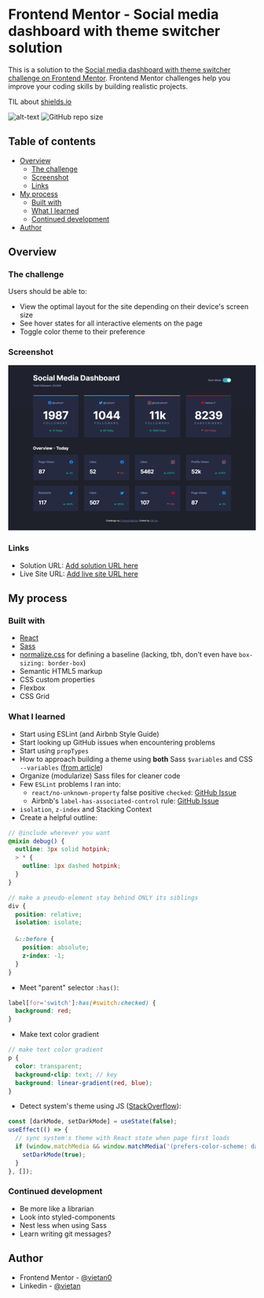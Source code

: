 # Frontend Mentor - Social media dashboard with theme switcher solution

This is a solution to the [Social media dashboard with theme switcher challenge on Frontend Mentor](https://www.frontendmentor.io/challenges/social-media-dashboard-with-theme-switcher-6oY8ozp_H). Frontend Mentor challenges help you improve your coding skills by building realistic projects.

TIL about [shields.io](https://shields.io/)

![alt-text](https://img.shields.io/github/languages/code-size/vietan0/fm-social-media-dashboard-with-theme-switcher)
![GitHub repo size](https://img.shields.io/github/repo-size/vietan0/fm-social-media-dashboard-with-theme-switcher)

## Table of contents

- [Overview](#overview)
  - [The challenge](#the-challenge)
  - [Screenshot](#screenshot)
  - [Links](#links)
- [My process](#my-process)
  - [Built with](#built-with)
  - [What I learned](#what-i-learned)
  - [Continued development](#continued-development)
- [Author](#author)

## Overview

### The challenge

Users should be able to:

- View the optimal layout for the site depending on their device's screen size
- See hover states for all interactive elements on the page
- Toggle color theme to their preference

### Screenshot

![](./screenshot.jpg)

### Links

- Solution URL: [Add solution URL here](https://your-solution-url.com)
- Live Site URL: [Add live site URL here](https://your-live-site-url.com)

## My process

### Built with

- [React](https://reactjs.org/)
- [Sass](https://sass-lang.com/documentation/)
- [normalize.css](https://necolas.github.io/normalize.css/) for defining a baseline (lacking, tbh, don't even have `box-sizing: border-box`)
- Semantic HTML5 markup
- CSS custom properties
- Flexbox
- CSS Grid

### What I learned

- Start using ESLint (and Airbnb Style Guide)
- Start looking up GitHub issues when encountering problems
- Start using `propTypes`
- How to approach building a theme using **both** Sass `$variables` and CSS `--variables` ([from article](https://dev.to/zetareticoli/dark-mode-with-sass-and-css-variables-4f9b))
- Organize (modularize) Sass files for cleaner code
- Few `ESLint` problems I ran into:
  - `react/no-unknown-property` false positive `checked`: [GitHub Issue](https://github.com/jsx-eslint/eslint-plugin-react/issues/3383)
  - Airbnb's `label-has-associated-control` rule: [GitHub Issue](https://github.com/airbnb/javascript/issues/1885)
- `isolation`, `z-index` and Stacking Context
- Create a helpful outline:
```scss
// @include wherever you want
@mixin debug() {
  outline: 3px solid hotpink;
  > * {
    outline: 1px dashed hotpink;
  }
}
```

```scss
// make a pseudo-element stay behind ONLY its siblings
div {
  position: relative;
  isolation: isolate;

  &::before {
    position: absolute;
    z-index: -1;
  }
}
```

- Meet "parent" selector `:has()`:

```scss
label[for='switch']:has(#switch:checked) {
  background: red;
}
```

- Make text color gradient

```scss
// make text color gradient
p {
  color: transparent;
  background-clip: text; // key
  background: linear-gradient(red, blue);
}
```

- Detect system's theme using JS ([StackOverflow](https://stackoverflow.com/a/57795495/17673377)):

```jsx
const [darkMode, setDarkMode] = useState(false);
useEffect(() => {
  // sync system's theme with React state when page first loads
  if (window.matchMedia && window.matchMedia('(prefers-color-scheme: dark)').matches) {
    setDarkMode(true);
  }
}, []);
```

### Continued development

- Be more like a librarian
- Look into styled-components
- Nest less when using Sass
- Learn writing git messages?

## Author

-   Frontend Mentor - [@vietan0](https://www.frontendmentor.io/profile/vietan0)
-   Linkedin - [@vietan](https://www.linkedin.com/in/vietan/)
